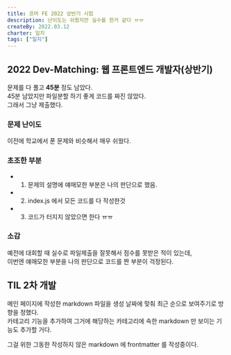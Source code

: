 ```yaml
---
title: 프머 FE 2022 상반기 시험
description: 난이도는 쉬웠지만 실수를 한거 같다 ㅠㅠ
createBy: 2022.03.12
charter: 일지
tags: ["일지"]
---
```


## 2022 Dev-Matching: 웹 프론트엔드 개발자(상반기)

문제를 다 풀고 **45분** 정도 남았다.  
45분 남았지만 파일분할 하기 좋게 코드를 짜진 않았다.  
그래서 그냥 제출했다.

### 문제 난이도

이전에 학교에서 푼 문제와 비슷해서 매우 쉬웠다.

### 초조한 부분

-   1. 문제의 설명에 얘매모한 부분은 나의 판단으로 했음.
-   2. index.js 에서 모든 코드를 다 작성한것
-   3. 코드가 터지지 않았으면 한다 ㅠㅠ

### 소감

예전에 대회할 때 실수로 파일제출을 잘못해서 점수를 못받은 적이 있는데,  
이번엔 얘매모한 부분을 나의 판단으로 코드를 짠 부분이 걱정된다.

## TIL 2차 개발

메인 페이지에 작성한 markdown 파일을 생성 날짜에 맞춰 최근 순으로 보여주기로 방향을 정했다.  
카테고리 기능을 추가하여 그거에 해당하는 카테고리에 속한 markdown 만 보이는 기능도 추가할 거다.

그걸 위한 그동한 작성하지 않은 markdown 에 frontmatter 를 작성중이다.
